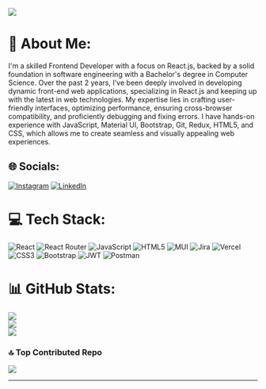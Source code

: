 [![](https://visitcount.itsvg.in/api?id=ma1hotraz&icon=5&color=0)](https://visitcount.itsvg.in)
</br>

# 💫 About Me:

I'm a skilled Frontend Developer with a focus on React.js, backed by a solid foundation in software engineering with a Bachelor's degree in Computer Science. Over the past 2 years, I've been deeply involved in developing dynamic front-end web applications, specializing in React.js and keeping up with the latest in web technologies. My expertise lies in crafting user-friendly interfaces, optimizing performance, ensuring cross-browser compatibility, and proficiently debugging and fixing errors. I have hands-on experience with JavaScript, Material UI, Bootstrap, Git, Redux, HTML5, and CSS, which allows me to create seamless and visually appealing web experiences. 


## 🌐 Socials:
[![Instagram](https://img.shields.io/badge/Instagram-%23E4405F.svg?logo=Instagram&logoColor=white)](https://instagram.com/ma1hotraz) [![LinkedIn](https://img.shields.io/badge/LinkedIn-%230077B5.svg?logo=linkedin&logoColor=white)](https://linkedin.com/in/ma1hotraz) 

# 💻 Tech Stack:
![React](https://img.shields.io/badge/react-%2320232a.svg?style=for-the-badge&logo=react&logoColor=%2361DAFB) ![React Router](https://img.shields.io/badge/React_Router-CA4245?style=for-the-badge&logo=react-router&logoColor=white) ![JavaScript](https://img.shields.io/badge/javascript-%23323330.svg?style=for-the-badge&logo=javascript&logoColor=%23F7DF1E) ![HTML5](https://img.shields.io/badge/html5-%23E34F26.svg?style=for-the-badge&logo=html5&logoColor=white) ![MUI](https://img.shields.io/badge/MUI-%230081CB.svg?style=for-the-badge&logo=mui&logoColor=white) ![Jira](https://img.shields.io/badge/jira-%230A0FFF.svg?style=for-the-badge&logo=jira&logoColor=white) ![Vercel](https://img.shields.io/badge/vercel-%23000000.svg?style=for-the-badge&logo=vercel&logoColor=white) ![CSS3](https://img.shields.io/badge/css3-%231572B6.svg?style=for-the-badge&logo=css3&logoColor=white) ![Bootstrap](https://img.shields.io/badge/bootstrap-%238511FA.svg?style=for-the-badge&logo=bootstrap&logoColor=white) ![JWT](https://img.shields.io/badge/JWT-black?style=for-the-badge&logo=JSON%20web%20tokens) ![Postman](https://img.shields.io/badge/Postman-FF6C37?style=for-the-badge&logo=postman&logoColor=white)
# 📊 GitHub Stats:
![](https://github-readme-stats.vercel.app/api?username=ma1hotraz&theme=react&hide_border=false&include_all_commits=false&count_private=false)<br/>
![](https://github-readme-streak-stats.herokuapp.com/?user=ma1hotraz&theme=react&hide_border=false)<br/>
![](https://github-readme-stats.vercel.app/api/top-langs/?username=ma1hotraz&theme=react&hide_border=false&include_all_commits=false&count_private=false&layout=compact)



### 🔝 Top Contributed Repo
![](https://github-contributor-stats.vercel.app/api?username=ma1hotraz&limit=5&theme=radical&combine_all_yearly_contributions=true)

---

<!-- Proudly created with GPRM ( https://gprm.itsvg.in ) -->
